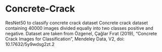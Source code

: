 # Concrete-Crack
ResNet50 to classify concrete crack dataset
Concrete crack dataset containing 40000 images divided equally into two classes positive and negative.
Dataset are taken from Özgenel, Çağlar Fırat (2019), “Concrete Crack Images for Classification”, Mendeley Data, V2, doi: 10.17632/5y9wdsg2zt.2
